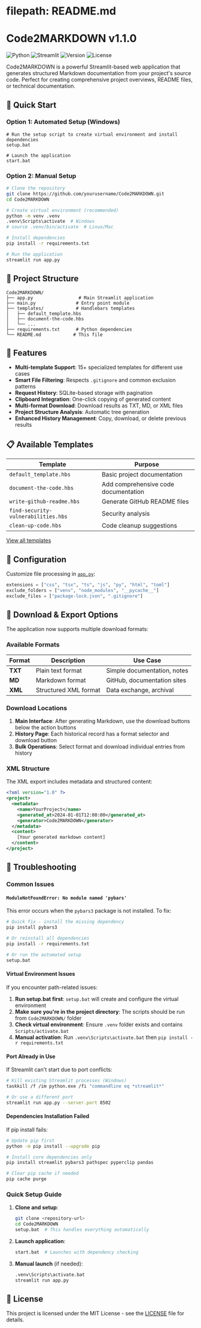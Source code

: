 # filepath: README.md
# Code2MARKDOWN v1.1.0

![Python](https://img.shields.io/badge/python-v3.12+-blue.svg)
![Streamlit](https://img.shields.io/badge/streamlit-latest-red.svg)
![Version](https://img.shields.io/badge/version-v1.1.0-green.svg)
![License](https://img.shields.io/badge/license-MIT-green.svg)

Code2MARKDOWN is a powerful Streamlit-based web application that generates structured Markdown documentation from your project's source code. Perfect for creating comprehensive project overviews, README files, or technical documentation.

## 🚀 Quick Start

### Option 1: Automated Setup (Windows)
```batch
# Run the setup script to create virtual environment and install dependencies
setup.bat

# Launch the application
start.bat
```

### Option 2: Manual Setup
```bash
# Clone the repository
git clone https://github.com/yourusername/Code2MARKDOWN.git
cd Code2MARKDOWN

# Create virtual environment (recommended)
python -m venv .venv
.venv\Scripts\activate  # Windows
# source .venv/bin/activate  # Linux/Mac

# Install dependencies
pip install -r requirements.txt

# Run the application
streamlit run app.py
```

## 📁 Project Structure

```
Code2MARKDOWN/
├── app.py                 # Main Streamlit application
├── main.py               # Entry point module
├── templates/            # Handlebars templates
│   ├── default_template.hbs
│   ├── document-the-code.hbs
│   └── ...
├── requirements.txt      # Python dependencies
└── README.md            # This file
```

## 🎯 Features

- **Multi-template Support**: 15+ specialized templates for different use cases
- **Smart File Filtering**: Respects `.gitignore` and common exclusion patterns
- **Request History**: SQLite-based storage with pagination
- **Clipboard Integration**: One-click copying of generated content
- **Multi-format Download**: Download results as TXT, MD, or XML files
- **Project Structure Analysis**: Automatic tree generation
- **Enhanced History Management**: Copy, download, or delete previous results

## 📋 Available Templates

| Template | Purpose |
|----------|---------|
| `default_template.hbs` | Basic project documentation |
| `document-the-code.hbs` | Add comprehensive code documentation |
| `write-github-readme.hbs` | Generate GitHub README files |
| `find-security-vulnerabilities.hbs` | Security analysis |
| `clean-up-code.hbs` | Code cleanup suggestions |

[View all templates](templates/)

## 🔧 Configuration

Customize file processing in [`app.py`](app.py):

```python
extensions = ["css", "tsx", "ts", "js", "py", "html", "toml"]
exclude_folders = ["venv", "node_modules", "__pycache__"]
exclude_files = ["package-lock.json", ".gitignore"]
```

## 💾 Download & Export Options

The application now supports multiple download formats:

### Available Formats

| Format | Description | Use Case |
|--------|-------------|----------|
| **TXT** | Plain text format | Simple documentation, notes |
| **MD** | Markdown format | GitHub, documentation sites |
| **XML** | Structured XML format | Data exchange, archival |

### Download Locations

1. **Main Interface**: After generating Markdown, use the download buttons below the action buttons
2. **History Page**: Each historical record has a format selector and download button
3. **Bulk Operations**: Select format and download individual entries from history

### XML Structure

The XML export includes metadata and structured content:

```xml
<?xml version="1.0" ?>
<project>
  <metadata>
    <name>YourProject</name>
    <generated_at>2024-01-01T12:00:00</generated_at>
    <generator>Code2MARKDOWN</generator>
  </metadata>
  <content>
    [Your generated markdown content]
  </content>
</project>
```

## 🔧 Troubleshooting

### Common Issues

#### `ModuleNotFoundError: No module named 'pybars'`
This error occurs when the `pybars3` package is not installed. To fix:

```bash
# Quick fix - install the missing dependency
pip install pybars3

# Or reinstall all dependencies
pip install -r requirements.txt

# Or run the automated setup
setup.bat
```

#### Virtual Environment Issues
If you encounter path-related issues:

1. **Run setup.bat first**: `setup.bat` will create and configure the virtual environment
2. **Make sure you're in the project directory**: The scripts should be run from `Code2MARKDOWN/` folder
3. **Check virtual environment**: Ensure `.venv` folder exists and contains `Scripts/activate.bat`
4. **Manual activation**: Run `.venv\Scripts\activate.bat` then `pip install -r requirements.txt`

#### Port Already in Use
If Streamlit can't start due to port conflicts:

```bash
# Kill existing Streamlit processes (Windows)
taskkill /f /im python.exe /fi "commandline eq *streamlit*"

# Or use a different port
streamlit run app.py --server.port 8502
```

#### Dependencies Installation Failed
If pip install fails:

```bash
# Update pip first
python -m pip install --upgrade pip

# Install core dependencies only
pip install streamlit pybars3 pathspec pyperclip pandas

# Clear pip cache if needed
pip cache purge
```

### Quick Setup Guide

1. **Clone and setup**:
   ```bash
   git clone <repository-url>
   cd Code2MARKDOWN
   setup.bat  # This handles everything automatically
   ```

2. **Launch application**:
   ```bash
   start.bat  # Launches with dependency checking
   ```

3. **Manual launch** (if needed):
   ```bash
   .venv\Scripts\activate.bat
   streamlit run app.py
   ```

## 📝 License

This project is licensed under the MIT License - see the [LICENSE](LICENSE) file for details.